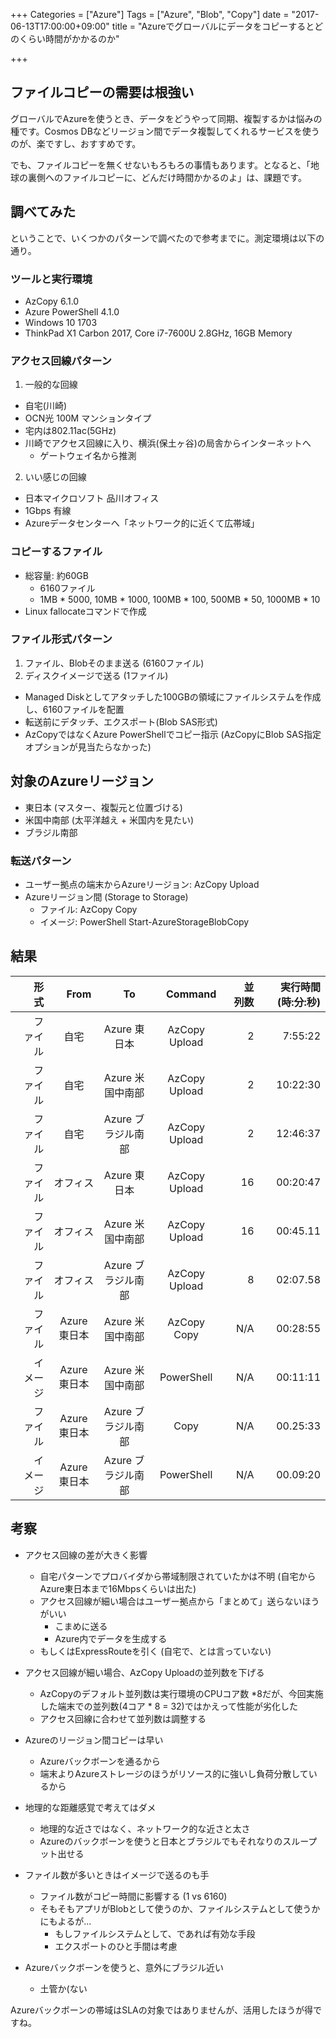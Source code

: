 +++
Categories = ["Azure"]
Tags = ["Azure", "Blob", "Copy"]
date = "2017-06-13T17:00:00+09:00"
title = "Azureでグローバルにデータをコピーするとどのくらい時間がかかるのか"

+++

## ファイルコピーの需要は根強い
グローバルでAzureを使うとき、データをどうやって同期、複製するかは悩みの種です。Cosmos DBなどリージョン間でデータ複製してくれるサービスを使うのが、楽ですし、おすすめです。

でも、ファイルコピーを無くせないもろもろの事情もあります。となると、「地球の裏側へのファイルコピーに、どんだけ時間かかるのよ」は、課題です。

## 調べてみた
ということで、いくつかのパターンで調べたので参考までに。測定環境は以下の通り。

### ツールと実行環境
* AzCopy 6.1.0
* Azure PowerShell 4.1.0
* Windows 10 1703
* ThinkPad X1 Carbon 2017, Core i7-7600U 2.8GHz, 16GB Memory

### アクセス回線パターン
1. 一般的な回線
  * 自宅(川崎)
  * OCN光 100M マンションタイプ
  * 宅内は802.11ac(5GHz)
  * 川崎でアクセス回線に入り、横浜(保土ヶ谷)の局舎からインターネットへ
    * ゲートウェイ名から推測

2. いい感じの回線
  * 日本マイクロソフト 品川オフィス
  * 1Gbps 有線
  * Azureデータセンターへ「ネットワーク的に近くて広帯域」

### コピーするファイル
* 総容量: 約60GB
  * 6160ファイル
  * 1MB * 5000, 10MB * 1000, 100MB * 100, 500MB * 50, 1000MB * 10
* Linux fallocateコマンドで作成

### ファイル形式パターン
1. ファイル、Blobそのまま送る (6160ファイル)
2. ディスクイメージで送る (1ファイル)
  * Managed Diskとしてアタッチした100GBの領域にファイルシステムを作成し、6160ファイルを配置
  * 転送前にデタッチ、エクスポート(Blob SAS形式)
  * AzCopyではなくAzure PowerShellでコピー指示 (AzCopyにBlob SAS指定オプションが見当たらなかった)

## 対象のAzureリージョン
* 東日本 (マスター、複製元と位置づける)
* 米国中南部 (太平洋越え + 米国内を見たい)
* ブラジル南部

### 転送パターン
* ユーザー拠点の端末からAzureリージョン: AzCopy Upload
* Azureリージョン間 (Storage to Storage)
  * ファイル: AzCopy Copy
  * イメージ: PowerShell Start-AzureStorageBlobCopy

## 結果

|　形式　|　From　|　To　|　Command　|　並列数　|　実行時間(時:分:秒)　|
|  -----------:  |  :-----------:  |  :------------:  |  :------------:  |  ------------:  |  ------------:  |
|　ファイル　|  自宅  |  Azure 東日本  |  AzCopy Upload  |2|7:55:22|
|　ファイル　|  自宅  |  Azure 米国中南部  |  AzCopy Upload  |2|10:22:30|
|　ファイル　|  自宅  |  Azure ブラジル南部  |  AzCopy Upload  |2|12:46:37|
|　ファイル　|  オフィス  |  Azure 東日本  |  AzCopy Upload  |16|00:20:47|
|　ファイル　|  オフィス  |  Azure 米国中南部  |  AzCopy Upload  |16|00:45.11|
|　ファイル　|  オフィス  |  Azure ブラジル南部  |  AzCopy Upload  |8|02:07.58|
|　ファイル　|  Azure 東日本  |  Azure 米国中南部  |  AzCopy Copy  |N/A|00:28:55|
|　イメージ　|  Azure 東日本  |  Azure 米国中南部  |  PowerShell  |N/A|00:11:11|
|　ファイル　|  Azure 東日本  |  Azure ブラジル南部  |  Copy  |N/A|00.25:33|
|　イメージ　|  Azure 東日本  |  Azure ブラジル南部  |  PowerShell  |N/A|00.09:20|

## 考察
* アクセス回線の差が大きく影響
  * 自宅パターンでプロバイダから帯域制限されていたかは不明 (自宅からAzure東日本まで16Mbpsくらいは出た)
  * アクセス回線が細い場合はユーザー拠点から「まとめて」送らないほうがいい
    * こまめに送る
    * Azure内でデータを生成する
  * もしくはExpressRouteを引く (自宅で、とは言っていない)

* アクセス回線が細い場合、AzCopy Uploadの並列数を下げる
  * AzCopyのデフォルト並列数は実行環境のCPUコア数 *8だが、今回実施した端末での並列数(4コア * 8 = 32)ではかえって性能が劣化した
  * アクセス回線に合わせて並列数は調整する

* Azureのリージョン間コピーは早い
  * Azureバックボーンを通るから
  * 端末よりAzureストレージのほうがリソース的に強いし負荷分散しているから

* 地理的な距離感覚で考えてはダメ
  * 地理的な近さではなく、ネットワーク的な近さと太さ
  * Azureのバックボーンを使うと日本とブラジルでもそれなりのスループット出せる

* ファイル数が多いときはイメージで送るのも手
  * ファイル数がコピー時間に影響する (1 vs 6160)
  * そもそもアプリがBlobとして使うのか、ファイルシステムとして使うかにもよるが...
    * もしファイルシステムとして、であれば有効な手段
    * エクスポートのひと手間は考慮

* Azureバックボーンを使うと、意外にブラジル近い
  * 土管か(ない


Azureバックボーンの帯域はSLAの対象ではありませんが、活用したほうが得ですね。